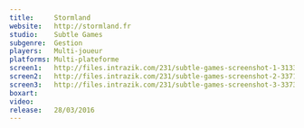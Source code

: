 ```yaml
---
title:     Stormland
website:   http://stormland.fr
studio:    Subtle Games
subgenre:  Gestion
players:   Multi-joueur
platforms: Multi-plateforme
screen1:   http://files.intrazik.com/231/subtle-games-screenshot-1-3133-493-20150422-112759.jpg
screen2:   http://files.intrazik.com/231/subtle-games-screenshot-2-3371-493-20150422-112800.jpg
screen3:   http://files.intrazik.com/231/subtle-games-screenshot-3-3373-493-20150422-112801.jpg
boxart:
video:
release:   28/03/2016
---
```

